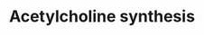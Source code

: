 ---
annotations:
- id: PW:0000408
  parent: classic metabolic pathway
  type: Pathway Ontology
  value: acetylcholine metabolic pathway
authors:
- A.Kwa
- MaintBot
- Thomas
- Cgrove
- Christine Chichester
- Mkutmon
- Fehrhart
- Eweitz
description: Acetylcholine is an important neurotransmitter. It can be rapidly released
  in the synaptic cleft upon activation of the neuron. In the synaptic cleft the compound
  is degraded rapidly into choline and acetate, this is essential for proper neuronal
  functioning. Choline and Acetate are taken up into the cytosol and recycled for
  the next activation.
last-edited: 2021-05-23
organisms:
- Caenorhabditis elegans
redirect_from:
- /index.php/Pathway:WP264
- /instance/WP264
- /instance/WP264_rr117857
revision: r117857
schema-jsonld:
- '@context': https://schema.org/
  '@id': https://wikipathways.github.io/pathways/WP264.html
  '@type': Dataset
  creator:
    '@type': Organization
    name: WikiPathways
  description: Acetylcholine is an important neurotransmitter. It can be rapidly released
    in the synaptic cleft upon activation of the neuron. In the synaptic cleft the
    compound is degraded rapidly into choline and acetate, this is essential for proper
    neuronal functioning. Choline and Acetate are taken up into the cytosol and recycled
    for the next activation.
  keywords:
  - Acetate
  - Acetyl CoA
  - Acetylcholine
  - CKA-2
  - Choline
  - Cytidine diphosphate choline
  - Glycerophosphocholine
  - PCYT-1
  - PDHA-1
  - PMT-1
  - Phosphatidylcholines
  - Phosphatidylethanolamines
  - Phosphorylcholine
  - UNC-17
  - ace-1
  license: CC0
  name: Acetylcholine synthesis
seo: CreativeWork
title: Acetylcholine synthesis
wpid: WP264
---